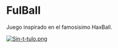 # FulBall

Juego inspirado en el famosisimo HaxBall.

[![Sin-t-tulo.png](https://i.postimg.cc/3NjbsHmS/Sin-t-tulo.png)](https://postimg.cc/9wMp9KxZ)
